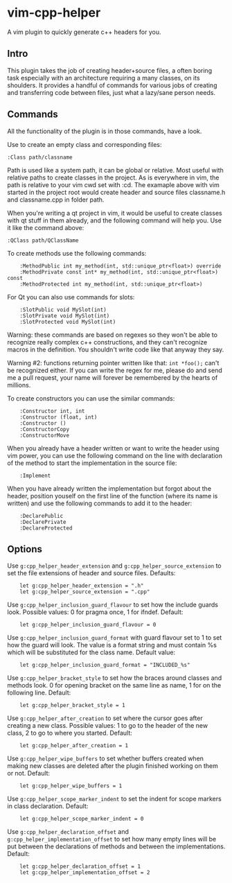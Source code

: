 # vim-cpp-helper

A vim plugin to quickly generate c++ headers for you.

## Intro

This plugin takes the job of creating header+source files, a often boring
task especially with an architecture requiring a many classes, on its
shoulders. It provides a handful of commands for various jobs of creating and
transferring code between files, just what a lazy/sane person needs.

## Commands

All the functionality of the plugin is in those commands, have a look.

Use to create an empty class and corresponding files:
```
:Class path/classname
```
Path is used like a system path, it can be global or relative. Most useful
with relative paths to create classes in the project. As is everywhere in vim,
the path is relative to your vim cwd set with :cd. The examaple above with vim
started in the project root would create header and source files classname.h
and classname.cpp in folder path.

When you're writing a qt project in vim, it would be useful to create classes
with qt stuff in them already, and the following command will help you. Use it
like the command above:
```
:QClass path/QClassName
```

To create methods use the following commands:
```
	:MethodPublic int my_method(int, std::unique_ptr<float>) override
	:MethodPrivate const int* my_method(int, std::unique_ptr<float>) const
	:MethodProtected int my_method(int, std::unique_ptr<float>)
```

For Qt you can also use commands for slots:
```
	:SlotPublic void MySlot(int)
	:SlotPrivate void MySlot(int)
	:SlotProtected void MySlot(int)
```

Warning: these commands are based on regexes so they won't be able to
recognize really complex c++ constructions, and they can't recognize macros in
the definition. You shouldn't write code like that anyway they say.

Warning #2: functions returning pointer written like that: `int *foo();` can't
be recognized either. If you can write the regex for me, please do and send me
a pull request, your name will forever be remembered by the hearts of
millions.

To create constructors you can use the similar commands:
```
	:Constructor int, int
	:Constructor (float, int)
	:Constructor ()
	:ConstructorCopy
	:ConstructorMove
```

When you already have a header written or want to write the header using vim
power, you can use the following command on the line with declaration of the
method to start the implementation in the source file:
```
	:Implement
```

When you have already written the implementation but forgot about the header,
position youself on the first line of the function (where its name is written)
and use the following commands to add it to the header:
```
	:DeclarePublic
	:DeclarePrivate
	:DeclareProtected
```

## Options

Use `g:cpp_helper_header_extension` and `g:cpp_helper_source_extension` to set the
file extensions of header and source files. Defaults:
```
	let g:cpp_helper_header_extension = ".h"
	let g:cpp_helper_source_extension = ".cpp"
```

Use `g:cpp_helper_inclusion_guard_flavour` to set how the include guards look.
Possible values: 0 for pragma once, 1 for ifndef. Default:
```
	let g:cpp_helper_inclusion_guard_flavour = 0
```

Use `g:cpp_helper_inclusion_guard_format` with guard flavour set to 1 to set how
the guard will look. The value is a format string and must contain %s which
will be substituted for the class name. Default value:
```
	let g:cpp_helper_inclusion_guard_format = "INCLUDED_%s"
```

Use `g:cpp_helper_bracket_style` to set how the braces around classes and
methods look. 0 for opening bracket on the same line as name, 1 for on the
following line. Default:
```
	let g:cpp_helper_bracket_style = 1
```

Use `g:cpp_helper_after_creation` to set where the cursor goes after creating
a new class. Possible values: 1 to go to the header of the new class, 2 to go
to where you started. Default:
```
	let g:cpp_helper_after_creation = 1
```

Use `g:cpp_helper_wipe_buffers` to set whether buffers created when making new
classes are deleted after the plugin finished working on them or not. Default:
```
	let g:cpp_helper_wipe_buffers = 1
```

Use `g:cpp_helper_scope_marker_indent` to set the indent for scope markers in
class declaration. Default:
```
	let g:cpp_helper_scope_marker_indent = 0
```

Use `g:cpp_helper_declaration_offset` and `g:cpp_helper_implementation_offset`
to set how many empty lines will be put between the declarations of methods
and between the implementations. Default:
```
	let g:cpp_helper_declaration_offset = 1
	let g:cpp_helper_implementation_offset = 2
```
